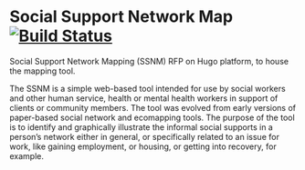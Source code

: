 # Social Support Network Map [![Build Status](https://travis-ci.org/ccnmtl/ssnmhugo.svg?branch=master)](https://travis-ci.org/ccnmtl/ssnmhugo)


Social Support Network Mapping (SSNM) RFP on Hugo platform, to house the mapping tool.

The SSNM is a simple web-based tool intended for use by social workers and other human service, health or mental health workers in support of clients or community members. The tool was evolved from early versions of paper-based social network and ecomapping tools. The purpose of the tool is to identify and graphically illustrate the informal social supports in a person’s network either in general, or specifically related to an issue for work, like gaining employment, or housing, or getting into recovery, for example.
